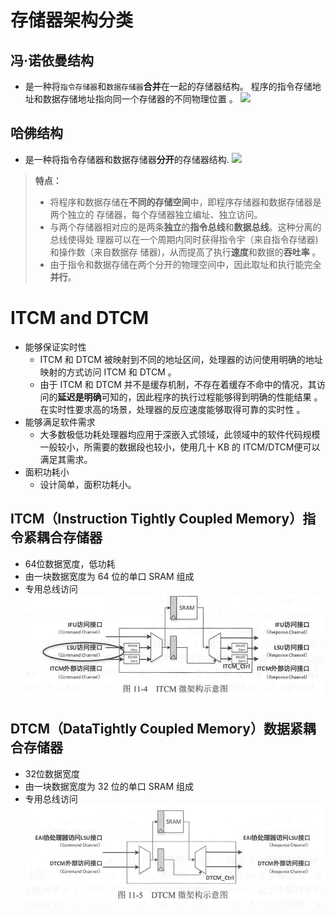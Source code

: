 # 存储器架构分类
## 冯·诺依曼结构
- 是一种将`指令存储器`和`数据存储器`**合并**在一起的存储器结构。 程序的指令存储地址和数据存储地址指向同一个存储器的不同物理位置 。
![](attachment/20230106163744.png)


## 哈佛结构
- 是一种将指令存储器和数据存储器**分开**的存储器结构.
![](attachment/hafo.png)

>**特点：**
>- 将程序和数据存储在**不同的存储空间**中，即程序存储器和数据存储器是两个独立的 存储器，每个存储器独立编址、独立访问。
>- 与两个存储器相对应的是两条**独立**的**指令总线**和**数据总线**。这种分离的总线使得处 理器可以在一个周期内同时获得指令宇（来自指令存储器)和操作数（来自数据存 储器)，从而提高了执行**速度**和数据的**吞吐率** 。
>- 由于指令和数据存储在两个分开的物理空间中，因此取址和执行能完全**并行**。




# ITCM and DTCM
- 能够保证实时性
	- ITCM 和 DTCM 被映射到不同的地址区间，处理器的访问使用明确的地址映射的方式访问 ITCM 和 DTCM 。
	- 由于 ITCM 和 DTCM 并不是缓存机制，不存在着缓存不命中的情况，其访问的**延迟是明确**可知的，因此程序的执行过程能够得到明确的性能结果 。 在实时性要求高的场景，处理器的反应速度能够取得可靠的实时性 。
- 能够满足软件需求
	- 大多数极低功耗处理器均应用于深嵌入式领域，此领域中的软件代码规模一般较小，所需要的数据段也较小，使用几十 KB 的 ITCM/DTCM便可以满足其需求。
- 面积功耗小
	- 设计简单，面积功耗小。

## ITCM（Instruction Tightly Coupled Memory）指令紧耦合存储器
- 64位数据宽度，低功耗
- 由一块数据宽度为 64 位的单口 SRAM 组成
- 专用总线访问
![](attachment/itcm.png)
## DTCM（DataTightly Coupled Memory）数据紧耦合存储器
- 32位数据宽度
- 由一块数据宽度为 32 位的单口 SRAM 组成
- 专用总线访问
![](attachment/dtcm.png)
